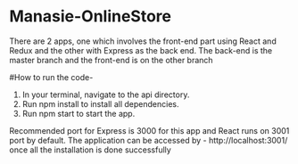 # Manasie-OnlineStore


There are 2 apps, one which involves the front-end part using React and Redux and the other with Express as the back end. The back-end is the master branch and the front-end is on the other branch


#How to run the code-

1.	In your terminal, navigate to the api directory.
2.	Run npm install to install all dependencies.
3.	Run npm start to start the app.

Recommended port for Express is 3000 for this app and React runs on 3001 port by default.
The application can be accessed by - http://localhost:3001/ once all the installation is done successfully
